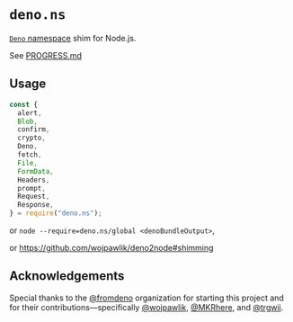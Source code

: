 # `deno.ns`

[`Deno` namespace](https://doc.deno.land/builtin/stable) shim for Node.js.

See
[PROGRESS.md](https://github.com/denoland/deno.ns/blob/main/packages/deno.ns/PROGRESS.md)

## Usage

```js
const {
  alert,
  Blob,
  confirm,
  crypto,
  Deno,
  fetch,
  File,
  FormData,
  Headers,
  prompt,
  Request,
  Response,
} = require("deno.ns");
```

or `node --require=deno.ns/global <denoBundleOutput>`,

or https://github.com/wojpawlik/deno2node#shimming

## Acknowledgements

Special thanks to the [@fromdeno](https://github.com/fromdeno) organization for
starting this project and for their contributions—specifically
[@wojpawlik](https://github.com/wojpawlik),
[@MKRhere](https://github.com/MKRhere), and
[@trgwii](https://github.com/trgwii).
